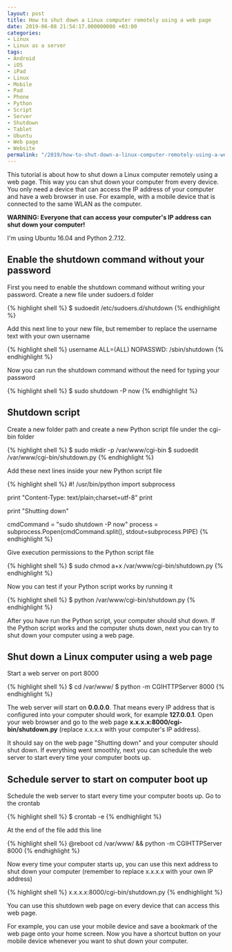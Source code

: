 ```yaml
---
layout: post
title: How to shut down a Linux computer remotely using a web page
date: 2019-06-08 21:54:17.000000000 +03:00
categories:
- Linux
- Linux as a server
tags:
- Android
- iOS
- iPad
- Linux
- Mobile
- Pad
- Phone
- Python
- Script
- Server
- Shutdown
- Tablet
- Ubuntu
- Web page
- Website
permalink: "/2019/how-to-shut-down-a-linux-computer-remotely-using-a-web-page/"
---
```

This tutorial is about how to shut down a Linux computer remotely using a web page. This way you can shut down your computer from every device. You only need a device that can access the IP address of your computer and have a web browser in use. For example, with a mobile device that is connected to the same WLAN as the computer.

**WARNING: Everyone that can access your computer's IP address can shut down your computer!**

I'm using Ubuntu 16.04 and Python 2.7.12.

## Enable the shutdown command without your password

First you need to enable the shutdown command without writing your password. Create a new file under sudoers.d folder

{% highlight shell %}
$ sudoedit /etc/sudoers.d/shutdown
{% endhighlight %}

Add this next line to your new file, but remember to replace the username text with your own username

{% highlight shell %}
username ALL=(ALL) NOPASSWD: /sbin/shutdown
{% endhighlight %}

Now you can run the shutdown command without the need for typing your password

{% highlight shell %}
$ sudo shutdown -P now
{% endhighlight %}

## Shutdown script

Create a new folder path and create a new Python script file under the cgi-bin folder

{% highlight shell %}
$ sudo mkdir -p /var/www/cgi-bin
$ sudoedit /var/www/cgi-bin/shutdown.py
{% endhighlight %}

Add these next lines inside your new Python script file

{% highlight shell %}
#! /usr/bin/python
import subprocess

print "Content-Type: text/plain;charset=utf-8"
print

print "Shutting down"

cmdCommand = "sudo shutdown -P now"
process = subprocess.Popen(cmdCommand.split(), stdout=subprocess.PIPE)
{% endhighlight %}

Give execution permissions to the Python script file

{% highlight shell %}
$ sudo chmod a+x /var/www/cgi-bin/shutdown.py
{% endhighlight %}

Now you can test if your Python script works by running it

{% highlight shell %}
$ python /var/www/cgi-bin/shutdown.py
{% endhighlight %}

After you have run the Python script, your computer should shut down. If the Python script works and the computer shuts down, next you can try to shut down your computer using a web page.

## Shut down a Linux computer using a web page

Start a web server on port 8000

{% highlight shell %}
$ cd /var/www/
$ python -m CGIHTTPServer 8000
{% endhighlight %}

The web server will start on **0.0.0.0**. That means every IP address that is configured into your computer should work, for example **127.0.0.1**. Open your web browser and go to the web page **x.x.x.x:8000/cgi-bin/shutdown.py** (replace x.x.x.x with your computer's IP address).

It should say on the web page "Shutting down" and your computer should shut down. If everything went smoothly, next you can schedule the web server to start every time your computer boots up.

## Schedule server to start on computer boot up

Schedule the web server to start every time your computer boots up. Go to the crontab

{% highlight shell %}
$ crontab -e
{% endhighlight %}

At the end of the file add this line

{% highlight shell %}
@reboot cd /var/www/ && python -m CGIHTTPServer 8000
{% endhighlight %}

Now every time your computer starts up, you can use this next address to shut down your computer (remember to replace x.x.x.x with your own IP address)

{% highlight shell %}
x.x.x.x:8000/cgi-bin/shutdown.py
{% endhighlight %}

You can use this shutdown web page on every device that can access this web page.

For example, you can use your mobile device and save a bookmark of the web page onto your home screen. Now you have a shortcut button on your mobile device whenever you want to shut down your computer.